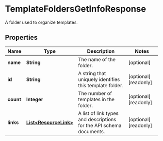 

# TemplateFoldersGetInfoResponse

A folder used to organize templates.

## Properties

| Name | Type | Description | Notes |
|------------ | ------------- | ------------- | -------------|
|**name** | **String** | The name of the folder. |  [optional] |
|**id** | **String** | A string that uniquely identifies this template folder. |  [optional] [readonly] |
|**count** | **Integer** | The number of templates in the folder. |  [optional] [readonly] |
|**links** | [**List&lt;ResourceLink&gt;**](ResourceLink.md) | A list of link types and descriptions for the API schema documents. |  [optional] [readonly] |




